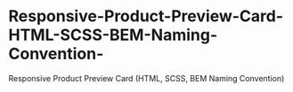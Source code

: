 # Responsive-Product-Preview-Card-HTML-SCSS-BEM-Naming-Convention-
Responsive Product Preview Card (HTML, SCSS, BEM Naming Convention)
